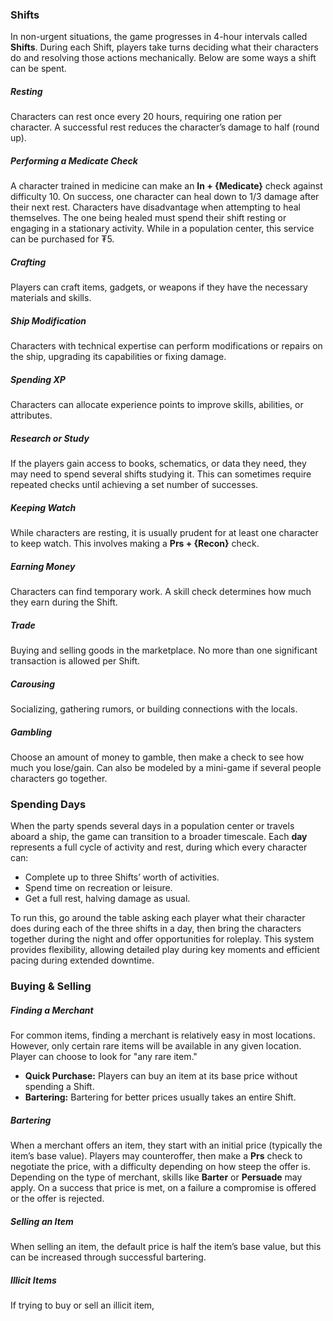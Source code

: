 ### Shifts
In non-urgent situations, the game progresses in 4-hour intervals called **Shifts**. During each Shift, players take turns deciding what their characters do and resolving those actions mechanically. Below are some ways a shift can be spent.
##### Resting
Characters can rest once every 20 hours, requiring one ration per character. A successful rest reduces the character’s damage to half (round up).
##### Performing a Medicate Check
A character trained in medicine can make an **In + {Medicate}** check against difficulty 10. On success, one character can heal down to 1/3 damage after their next rest. Characters have disadvantage when attempting to heal themselves. The one being healed must spend their shift resting or engaging in a stationary activity. While in a population center, this service can be purchased for ₮5.
##### Crafting
Players can craft items, gadgets, or weapons if they have the necessary materials and skills.
##### Ship Modification
Characters with technical expertise can perform modifications or repairs on the ship, upgrading its capabilities or fixing damage.
##### Spending XP
Characters can allocate experience points to improve skills, abilities, or attributes.
##### Research or Study
If the players gain access to books, schematics, or data they need, they may need to spend several shifts studying it. This can sometimes require repeated checks until achieving a set number of successes.
##### Keeping Watch
While characters are resting, it is usually prudent for at least one character to keep watch. This involves making a **Prs + {Recon}** check.
##### Earning Money
Characters can find temporary work. A skill check determines how much they earn during the Shift.
##### Trade
Buying and selling goods in the marketplace. No more than one significant transaction is allowed per Shift.
##### Carousing
Socializing, gathering rumors, or building connections with the locals.
##### Gambling
Choose an amount of money to gamble, then make a check to see how much you lose/gain. Can also be modeled by a mini-game if several people characters go together.
### Spending Days
When the party spends several days in a population center or travels aboard a ship, the game can transition to a broader timescale. Each **day** represents a full cycle of activity and rest, during which every character can:
- Complete up to three Shifts’ worth of activities.
- Spend time on recreation or leisure.
- Get a full rest, halving damage as usual.

To run this, go around the table asking each player what their character does during each of the three shifts in a day, then bring the characters together during the night and offer opportunities for roleplay. This system provides flexibility, allowing detailed play during key moments and efficient pacing during extended downtime.
### Buying & Selling
##### Finding a Merchant
For common items, finding a merchant is relatively easy in most locations. However, only certain rare items will be available in any given location. Player can choose to look for "any rare item."
- **Quick Purchase:** Players can buy an item at its base price without spending a Shift.
- **Bartering:** Bartering for better prices usually takes an entire Shift.
##### Bartering
When a merchant offers an item, they start with an initial price (typically the item’s base value). Players may counteroffer, then make a **Prs** check to negotiate the price, with a difficulty depending on how steep the offer is. Depending on the type of merchant, skills like **Barter** or **Persuade** may apply. On a success that price is met, on a failure a compromise is offered or the offer is rejected.
##### Selling an Item
When selling an item, the default price is half the item’s base value, but this can be increased through successful bartering.
##### Illicit Items
If trying to buy or sell an illicit item, 